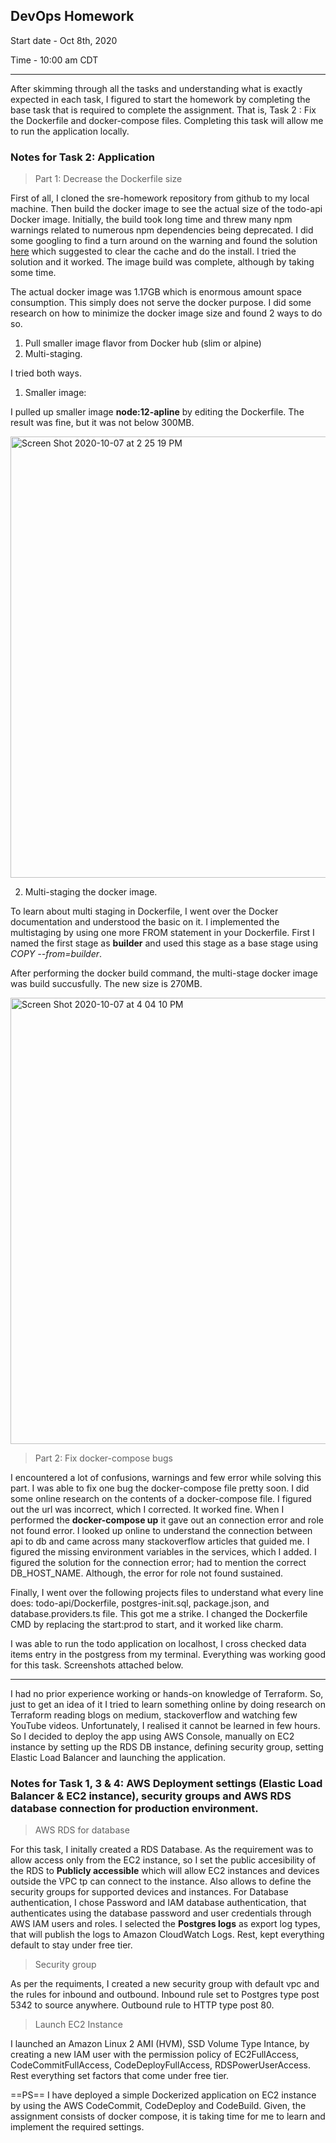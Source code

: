 ## DevOps Homework

Start date - Oct 8th, 2020

Time - 10:00 am CDT

----------------------------------------------
After skimming through all the tasks and understanding what is exactly expected in each task, I figured to start the homework by completing the base task that is required to complete the assignment. That is, Task 2 : Fix the Dockerfile and docker-compose files. Completing this task will allow me to run the application locally. 

### Notes for Task 2: Application

> Part 1: Decrease the Dockerfile size

First of all, I cloned the sre-homework repository from github to my local machine. Then build the docker image to see the actual size of the todo-api Docker image. Initially, the build took long time and threw many npm warnings related to numerous npm dependencies being deprecated. I did some googling to find a turn around on the warning and found the solution [here](https://stackoverflow.com/questions/62754354/npm-install-giving-error-after-so-many-warn) which suggested to clear the cache and do the install. I tried the solution and it worked. The image build was complete, although by taking some time. 

The actual docker image was 1.17GB which is enormous amount space consumption. This simply does not serve the docker purpose. I did some research on how to minimize the docker image size and found 2 ways to do so. 

1. Pull smaller image flavor from Docker hub (slim or alpine)
2. Multi-staging. 

I tried both ways. 

1. Smaller image: 

I pulled up smaller image **node:12-apline** by editing the Dockerfile. The result was fine, but it was not below 300MB.

<img width="706" alt="Screen Shot 2020-10-07 at 2 25 19 PM" src="https://user-images.githubusercontent.com/51350594/95381229-76c63e00-08ad-11eb-91b6-be9bb4f0b430.png">

2. Multi-staging the docker image.

To learn about multi staging in Dockerfile, I went over the Docker documentation and understood the basic on it. I implemented the multistaging by using one more FROM statement in your Dockerfile. First I named the first stage as **builder** and used this stage as a base stage using *COPY --from=builder*.  

After performing the docker build command, the multi-stage docker image was build succusfully. The new size is 270MB. 

<img width="714" alt="Screen Shot 2020-10-07 at 4 04 10 PM" src="https://user-images.githubusercontent.com/51350594/95387929-15a36800-08b7-11eb-813b-1d28d12c1659.png">

> Part 2: Fix docker-compose bugs

I encountered a lot of confusions, warnings and few error while solving this part. I was able to fix one bug the docker-compose file pretty soon. I did some online research on the contents of a docker-compose file. I figured out the url was incorrect, which I corrected. It worked fine. When I performed the **docker-compose up** it gave out an connection error and role not found error. I looked up online to understand the connection between api to db and came across many stackoverflow articles that guided me. I figured the missing environment variables in the services, which I added. I figured the solution for the connection error; had to mention the correct DB_HOST_NAME. Although, the error for role not found sustained. 

Finally, I went over the following projects files to understand what every line does: todo-api/Dockerfile, postgres-init.sql, package.json, and database.providers.ts file. This got me a strike. I changed the Dockerfile CMD by replacing the start:prod to start, and it worked like charm. 

I was able to run the todo application on localhost, I cross checked data items entry in the postgress from my terminal. Everything was working good for this task. Screenshots attached below.

------------------------------

I had no prior experience working or hands-on knowledge of Terraform. So, just to get an idea of it I tried to learn something online by doing research on Terraform reading blogs on medium, stackoverflow and watching few YouTube videos. Unfortunately, I realised it cannot be learned in few hours. So I decided to deploy the app using AWS Console, manually on EC2 instance by setting up the RDS DB instance, defining security group, setting Elastic Load Balancer and launching the application.

### Notes for Task 1, 3 & 4: AWS Deployment settings (Elastic Load Balancer & EC2 instance), security groups and AWS RDS database connection for production environment.

> AWS RDS for database 

For this task, I initally created a RDS Database. As the requirement was to allow access only from the EC2 instance, so I set the public accesibility of the RDS to **Publicly accessible** which will allow EC2 instances and devices outside the VPC tp can connect to the instance. Also allows to define the security groups for supported devices and instances.
For Database authentication, I chose Password and IAM database authentication, that authenticates using the database password and user credentials through AWS IAM users and roles.
I selected the **Postgres logs** as export log types, that will publish the logs to Amazon CloudWatch Logs.
Rest, kept everything default to stay under free tier.

> Security group

As per the requiments, I created a new security group with default vpc and the rules for inbound and outbound. Inbound rule set to Postgres type post 5342 to source anywhere. Outbound rule to HTTP type post 80.

> Launch EC2 Instance

I launched an Amazon Linux 2 AMI (HVM), SSD Volume Type Intance, by creating a new IAM user with the permission policy of EC2FullAccess, CodeCommitFullAccess, CodeDeployFullAccess, RDSPowerUserAccess. Rest everything set factors that come under free tier. 

==PS== I have deployed a simple Dockerized application on EC2 instance by using the AWS CodeCommit, CodeDeploy and CodeBuild. Given, the assignment consists of docker compose, it is taking time for me to learn and implement the required settings.
